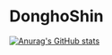 # DonghoShin
[![Anurag's GitHub stats](https://github-readme-stats.vercel.app/api?username=DonghoShin)](https://github.com/anuraghazra/github-readme-stats)

